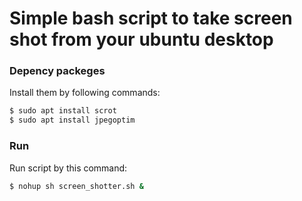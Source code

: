 # Simple bash script to take screen shot from your ubuntu desktop

### Depency packeges
Install them by following commands:
```bash
$ sudo apt install scrot
$ sudo apt install jpegoptim
```

### Run 
Run script by this command:
```bash
$ nohup sh screen_shotter.sh &
```